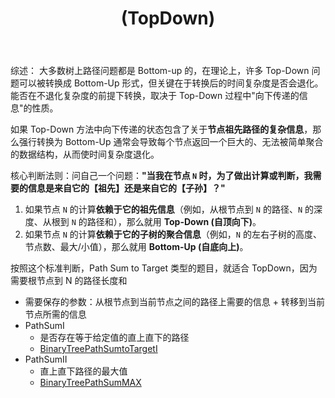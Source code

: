 ﻿---
layout: default
title: (TopDown)
narrow: true
---

综述：
大多数树上路径问题都是 Bottom-up 的，在理论上，许多 Top-Down 问题可以被转换成 Bottom-Up 形式，但关键在于转换后的时间复杂度是否会退化。能否在不退化复杂度的前提下转换，取决于 Top-Down 过程中"向下传递的信息"的性质。

如果 Top-Down 方法中向下传递的状态包含了关于**节点祖先路径的复杂信息**，那么强行转换为 Bottom-Up 通常会导致每个节点返回一个巨大的、无法被简单聚合的数据结构，从而使时间复杂度退化。

核心判断法则：问自己一个问题：**"当我在节点 `N` 时，为了做出计算或判断，我需要的信息是来自它的【祖先】还是来自它的【子孙】？"**

1. 如果节点 `N` 的计算**依赖于它的祖先信息**（例如，从根节点到 `N` 的路径、`N` 的深度、从根到 `N` 的路径和），那么就用 **Top-Down (自顶向下)**。
2. 如果节点 `N` 的计算**依赖于它的子树的聚合信息**（例如，`N` 的左右子树的高度、节点数、最大/小值），那么就用 **Bottom-Up (自底向上)**。

按照这个标准判断，Path Sum to Target 类型的题目，就适合 TopDown，因为需要根节点到 N 的路径长度和

- 需要保存的参数：从根节点到当前节点之间的路径上需要的信息 + 转移到当前节点所需的信息
- PathSumI
  - 是否存在等于给定值的直上直下的路径
  - [BinaryTreePathSumtoTargetI](/algorithmn-notes/binarytreepathsumtotargeti.html)
- PathSumII
  - 直上直下路径的最大值
  - [BinaryTreePathSumMAX](/algorithmn-notes/binarytreepathsummax.html)
